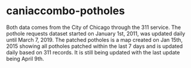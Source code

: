 # caniaccombo-potholes
Both data comes from the City of Chicago through the 311 service. The pothole requests dataset started on January 1st, 2011, was updated daily until March 7, 2019. The patched potholes is a map created on Jan 15th, 2015 showing all potholes patched within the last 7 days and is updated daily based on 311 records. It is still being updated with the last update being April 9th. 
